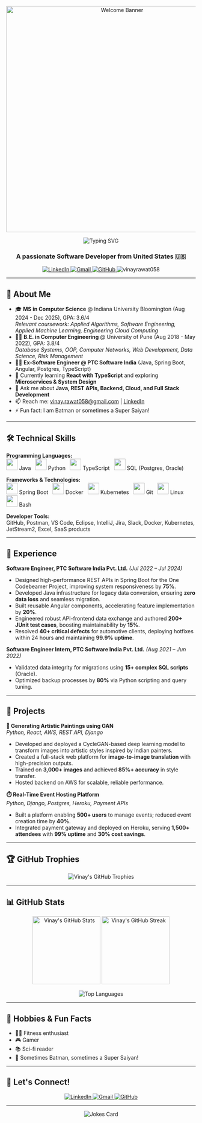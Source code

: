 <!-- Banner (replace with your own if you wish) -->
<p align="center">
  <img src="https://i.imgur.com/8Km9tLL.gif" alt="Welcome Banner" width="600"/>
</p>

<p align="center">
  <img src="https://readme-typing-svg.herokuapp.com?font=Fira+Code&size=28&pause=1000&color=F70000&center=true&vCenter=true&width=600&lines=Hi+%F0%9F%91%8B%2C+I'm+Vinay+Rawat;MS+CS+@+IU+Bloomington;Backend+%7C+Cloud+%7C+AI+%7C+Full+Stack+Dev;Batman+by+night%2C+Super+Saiyan+by+choice!" alt="Typing SVG" />
</p>

<h3 align="center">A passionate Software Developer from United States 🇺🇸</h3>

<p align="center">
  <a href="https://linkedin.com/in/vinayrawat" target="_blank">
    <img src="https://img.shields.io/badge/-Vinay%20Rawat-blue?style=flat-square&logo=Linkedin&logoColor=white" alt="LinkedIn"/>
  </a>
  <a href="mailto:vinay.rawat058@gmail.com">
    <img src="https://img.shields.io/badge/-vinay.rawat058@gmail.com-c14438?style=flat-square&logo=Gmail&logoColor=white" alt="Gmail"/>
  </a>
  <a href="https://github.com/vinayrawat058">
    <img src="https://img.shields.io/badge/-vinayrawat058-black?style=flat-square&logo=github&logoColor=white" alt="GitHub"/>
  </a>
  <img src="https://komarev.com/ghpvc/?username=vinayrawat058&label=Profile%20views&color=0e75b6&style=flat" alt="vinayrawat058" />
</p>

---

## 🚀 About Me

- 🎓 **MS in Computer Science** @ Indiana University Bloomington (Aug 2024 - Dec 2025), GPA: 3.6/4  
  *Relevant coursework: Applied Algorithms, Software Engineering, Applied Machine Learning, Engineering Cloud Computing*
- 👨‍🎓 **B.E. in Computer Engineering** @ University of Pune (Aug 2018 - May 2022), GPA: 3.8/4  
  *Database Systems, OOP, Computer Networks, Web Development, Data Science, Risk Management*
- 👨‍💻 **Ex-Software Engineer @ PTC Software India** (Java, Spring Boot, Angular, Postgres, TypeScript)
- 🌱 Currently learning **React with TypeScript** and exploring **Microservices & System Design**
- 💬 Ask me about **Java, REST APIs, Backend, Cloud, and Full Stack Development**
- 📫 Reach me: [vinay.rawat058@gmail.com](mailto:vinay.rawat058@gmail.com) | [LinkedIn](https://linkedin.com/in/vinayrawat)
- ⚡ Fun fact: I am Batman or sometimes a Super Saiyan!

---

## 🛠️ Technical Skills

**Programming Languages:**  
<img src="https://cdn.jsdelivr.net/gh/devicons/devicon/icons/java/java-original.svg" width="30" /> Java &nbsp;
<img src="https://cdn.jsdelivr.net/gh/devicons/devicon/icons/python/python-original.svg" width="30" /> Python &nbsp;
<img src="https://cdn.jsdelivr.net/gh/devicons/devicon/icons/typescript/typescript-original.svg" width="30" /> TypeScript &nbsp;
<img src="https://cdn.jsdelivr.net/gh/devicons/devicon/icons/postgresql/postgresql-original.svg" width="30" /> SQL (Postgres, Oracle)

**Frameworks & Technologies:**  
<img src="https://cdn.jsdelivr.net/gh/devicons/devicon/icons/spring/spring-original.svg" width="30" /> Spring Boot &nbsp;
<img src="https://cdn.jsdelivr.net/gh/devicons/devicon/icons/docker/docker-original.svg" width="30" /> Docker &nbsp;
<img src="https://cdn.jsdelivr.net/gh/devicons/devicon/icons/kubernetes/kubernetes-plain.svg" width="30" /> Kubernetes &nbsp;
<img src="https://cdn.jsdelivr.net/gh/devicons/devicon/icons/git/git-original.svg" width="30" /> Git &nbsp;
<img src="https://cdn.jsdelivr.net/gh/devicons/devicon/icons/linux/linux-original.svg" width="30" /> Linux &nbsp;
<img src="https://cdn.jsdelivr.net/gh/devicons/devicon/icons/bash/bash-original.svg" width="30" /> Bash

**Developer Tools:**  
GitHub, Postman, VS Code, Eclipse, IntelliJ, Jira, Slack, Docker, Kubernetes, JetStream2, Excel, SaaS products

---

## 💼 Experience

**Software Engineer, PTC Software India Pvt. Ltd.** *(Jul 2022 – Jul 2024)*  
- Designed high-performance REST APIs in Spring Boot for the One Codebeamer Project, improving system responsiveness by **75%**.
- Developed Java infrastructure for legacy data conversion, ensuring **zero data loss** and seamless migration.
- Built reusable Angular components, accelerating feature implementation by **20%**.
- Engineered robust API-frontend data exchange and authored **200+ JUnit test cases**, boosting maintainability by **15%**.
- Resolved **40+ critical defects** for automotive clients, deploying hotfixes within 24 hours and maintaining **99.9% uptime**.

**Software Engineer Intern, PTC Software India Pvt. Ltd.** *(Aug 2021 – Jun 2022)*  
- Validated data integrity for migrations using **15+ complex SQL scripts** (Oracle).
- Optimized backup processes by **80%** via Python scripting and query tuning.

---

## 🌟 Projects

**🎨 Generating Artistic Paintings using GAN**  
*Python, React, AWS, REST API, Django*  
- Developed and deployed a CycleGAN-based deep learning model to transform images into artistic styles inspired by Indian painters.
- Created a full-stack web platform for **image-to-image translation** with high-precision outputs.
- Trained on **3,000+ images** and achieved **85%+ accuracy** in style transfer.
- Hosted backend on AWS for scalable, reliable performance.

**⏱️ Real-Time Event Hosting Platform**  
*Python, Django, Postgres, Heroku, Payment APIs*  
- Built a platform enabling **500+ users** to manage events; reduced event creation time by **40%**.
- Integrated payment gateway and deployed on Heroku, serving **1,500+ attendees** with **99% uptime** and **30% cost savings**.

---

## 🏆 GitHub Trophies

<p align="center">
  <img src="https://github-profile-trophy.vercel.app/?username=vinayrawat058&theme=radical&no-frame=true&no-bg=true&margin-w=4" alt="Vinay's GitHub Trophies"/>
</p>

---

## 📊 GitHub Stats

<p align="center">
  <img src="https://github-readme-stats.vercel.app/api?username=vinayrawat058&show_icons=true&theme=radical" alt="Vinay's GitHub Stats" height="180"/>
  <img src="https://github-readme-streak-stats.herokuapp.com/?user=vinayrawat058&theme=radical" alt="Vinay's GitHub Streak" height="180"/>
</p>
<p align="center">
  <img src="https://github-readme-stats.vercel.app/api/top-langs/?username=vinayrawat058&layout=compact&theme=radical" alt="Top Languages"/>
</p>

---

## 🎨 Hobbies & Fun Facts

- 🏋️‍♂️ Fitness enthusiast
- 🎮 Gamer
- 📚 Sci-fi reader
- 🦇 Sometimes Batman, sometimes a Super Saiyan!

---

## 🤝 Let's Connect!

<p align="center">
  <a href="https://linkedin.com/in/vinayrawat" target="_blank">
    <img src="https://img.shields.io/badge/LinkedIn-blue?style=for-the-badge&logo=linkedin" alt="LinkedIn"/>
  </a>
  <a href="mailto:vinay.rawat058@gmail.com">
    <img src="https://img.shields.io/badge/Gmail-red?style=for-the-badge&logo=gmail&logoColor=white" alt="Gmail"/>
  </a>
  <a href="https://github.com/vinayrawat058">
    <img src="https://img.shields.io/badge/GitHub-black?style=for-the-badge&logo=github&logoColor=white" alt="GitHub"/>
  </a>
</p>

---

<p align="center">
  <img src="https://readme-jokes.vercel.app/api?hideBorder" alt="Jokes Card" />
</p>
